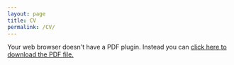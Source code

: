 ```yaml
---
layout: page
title: CV
permalink: /CV/
---
```


<object data="https://raw.githubusercontent.com/eagmon/eagmon.github.io/master/files/Agmon_CV.pdf" type="application/pdf" width="100%" height="100%">
  <p>Your web browser doesn't have a PDF plugin.
  Instead you can <a href="https://raw.githubusercontent.com/eagmon/eagmon.github.io/master/files/Agmon_CV.pdf">click here to
  download the PDF file.</a></p>
</object>